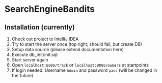 # SearchEngineBandits

## Installation (currently)

1. Check out project to IntelliJ IDEA
2. Try to start the server once (top right; should fail, but create DB)
3. Setup data source (please extend documentation here)
4. Execute db_init/init.sql
5. Start server again
6. Open `localhost:8080/track` or `localhost:8080/owners` at startpoints
7. If login needed: Username `Admin` and password `pass` (will be changed in the future)

